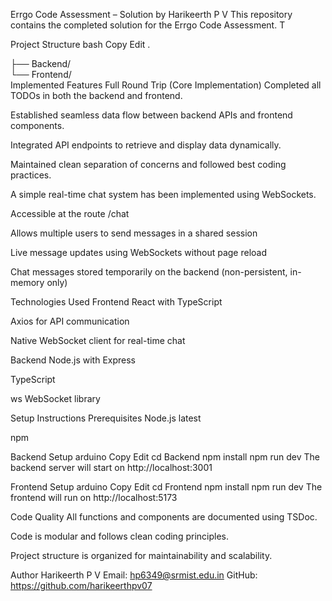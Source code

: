 Errgo Code Assessment – Solution by Harikeerth P V
This repository contains the completed solution for the Errgo Code Assessment. T

Project Structure
bash
Copy
Edit
.


├── Backend/  
└── Frontend/  
Implemented Features
Full Round Trip (Core Implementation)
Completed all TODOs in both the backend and frontend.

Established seamless data flow between backend APIs and frontend components.

Integrated API endpoints to retrieve and display data dynamically.

Maintained clean separation of concerns and followed best coding practices.

A simple real-time chat system has been implemented using WebSockets.

Accessible at the route /chat

Allows multiple users to send messages in a shared session

Live message updates using WebSockets without page reload

Chat messages stored temporarily on the backend (non-persistent, in-memory only)

Technologies Used
Frontend
React with TypeScript

Axios for API communication

Native WebSocket client for real-time chat

Backend
Node.js with Express

TypeScript

ws WebSocket library

Setup Instructions
Prerequisites
Node.js latest

npm 

Backend Setup
arduino
Copy
Edit
cd Backend
npm install
npm run dev
The backend server will start on http://localhost:3001

Frontend Setup
arduino
Copy
Edit
cd Frontend
npm install
npm run dev
The frontend will run on http://localhost:5173

Code Quality
All functions and components are documented using TSDoc.

Code is modular and follows clean coding principles.

Project structure is organized for maintainability and scalability.

Author
Harikeerth P V
Email: hp6349@srmist.edu.in
GitHub: https://github.com/harikeerthpv07
